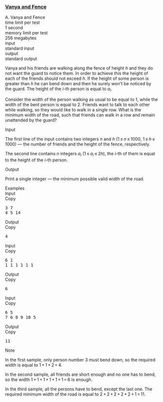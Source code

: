 <h3><a href="https://codeforces.com/contest/677/problem/A" target="_blank" rel="noopener noreferrer">Vanya and Fence</a></h3>
<div class="header"><div class="title">A. Vanya and Fence</div><div class="time-limit"><div class="property-title">time limit per test</div>1 second</div><div class="memory-limit"><div class="property-title">memory limit per test</div>256 megabytes</div><div class="input-file input-standard"><div class="property-title">input</div>standard input</div><div class="output-file output-standard"><div class="property-title">output</div>standard output</div></div><div><p>Vanya and his friends are walking along the fence of height <span class="tex-span"><i>h</i></span> and they do not want the guard to notice them. In order to achieve this the height of each of the friends should not exceed <span class="tex-span"><i>h</i></span>. If the height of some person is greater than <span class="tex-span"><i>h</i></span> he can bend down and then he surely won't be noticed by the guard. The height of the <span class="tex-span"><i>i</i></span>-th person is equal to <span class="tex-span"><i>a</i><sub class="lower-index"><i>i</i></sub></span>.</p><p>Consider the width of the person walking as usual to be equal to <span class="tex-span">1</span>, while the width of the bent person is equal to <span class="tex-span">2</span>. Friends want to talk to each other while walking, so they would like to walk in a single row. What is the minimum width of the road, such that friends can walk in a row and remain unattended by the guard?</p></div><div class="input-specification"><div class="section-title">Input</div><p>The first line of the input contains two integers <span class="tex-span"><i>n</i></span> and <span class="tex-span"><i>h</i></span> (<span class="tex-span">1 ≤ <i>n</i> ≤ 1000</span>, <span class="tex-span">1 ≤ <i>h</i> ≤ 1000</span>)&nbsp;— the number of friends and the height of the fence, respectively.</p><p>The second line contains <span class="tex-span"><i>n</i></span> integers <span class="tex-span"><i>a</i><sub class="lower-index"><i>i</i></sub></span> (<span class="tex-span">1 ≤ <i>a</i><sub class="lower-index"><i>i</i></sub> ≤ 2<i>h</i></span>), the <span class="tex-span"><i>i</i></span>-th of them is equal to the height of the <span class="tex-span"><i>i</i></span>-th person.</p></div><div class="output-specification"><div class="section-title">Output</div><p>Print a single integer&nbsp;— the minimum possible valid width of the road.</p></div><div class="sample-tests"><div class="section-title">Examples</div><div class="sample-test"><div class="input"><div class="title">Input<div title="Copy" data-clipboard-target="#id0049937399162253937" id="id009425990464308883" class="input-output-copier">Copy</div></div><pre id="id0049937399162253937">3 7<br>4 5 14<br></pre></div><div class="output"><div class="title">Output<div title="Copy" data-clipboard-target="#id0042967151263728565" id="id006790060034904866" class="input-output-copier">Copy</div></div><pre id="id0042967151263728565">4<br></pre></div><div class="input"><div class="title">Input<div title="Copy" data-clipboard-target="#id0034641165682781616" id="id008265434684673899" class="input-output-copier">Copy</div></div><pre id="id0034641165682781616">6 1<br>1 1 1 1 1 1<br></pre></div><div class="output"><div class="title">Output<div title="Copy" data-clipboard-target="#id006681707055455246" id="id00636042815762109" class="input-output-copier">Copy</div></div><pre id="id006681707055455246">6<br></pre></div><div class="input"><div class="title">Input<div title="Copy" data-clipboard-target="#id004347203255590556" id="id00669741082438402" class="input-output-copier">Copy</div></div><pre id="id004347203255590556">6 5<br>7 6 8 9 10 5<br></pre></div><div class="output"><div class="title">Output<div title="Copy" data-clipboard-target="#id003756619263857707" id="id005179226770009583" class="input-output-copier">Copy</div></div><pre id="id003756619263857707">11<br></pre></div></div></div><div class="note"><div class="section-title">Note</div><p>In the first sample, only person number <span class="tex-span">3</span> must bend down, so the required width is equal to <span class="tex-span">1 + 1 + 2 = 4</span>.</p><p>In the second sample, all friends are short enough and no one has to bend, so the width <span class="tex-span">1 + 1 + 1 + 1 + 1 + 1 = 6</span> is enough.</p><p>In the third sample, all the persons have to bend, except the last one. The required minimum width of the road is equal to <span class="tex-span">2 + 2 + 2 + 2 + 2 + 1 = 11</span>.</p></div>
